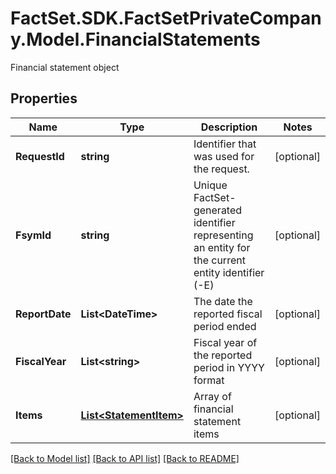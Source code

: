 # FactSet.SDK.FactSetPrivateCompany.Model.FinancialStatements
Financial statement object

## Properties

Name | Type | Description | Notes
------------ | ------------- | ------------- | -------------
**RequestId** | **string** | Identifier that was used for the request. | [optional] 
**FsymId** | **string** | Unique FactSet-generated identifier representing an entity for the current entity identifier (-E) | [optional] 
**ReportDate** | **List&lt;DateTime&gt;** | The date the reported fiscal period ended | [optional] 
**FiscalYear** | **List&lt;string&gt;** | Fiscal year of the reported period in YYYY format | [optional] 
**Items** | [**List&lt;StatementItem&gt;**](StatementItem.md) | Array of financial statement items | [optional] 

[[Back to Model list]](../README.md#documentation-for-models) [[Back to API list]](../README.md#documentation-for-api-endpoints) [[Back to README]](../README.md)

